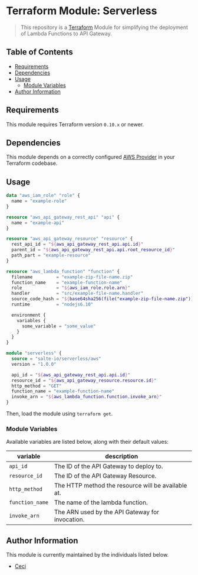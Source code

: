 # Terraform Module: Serverless

> This repository is a [Terraform](https://terraform.io/) Module for simplifying the deployment of Lambda Functions to API Gateway.

## Table of Contents

* [Requirements](#requirements)
* [Dependencies](#dependencies)
* [Usage](#usage)
  * [Module Variables](#module-variables)
* [Author Information](#author-information)

## Requirements

This module requires Terraform version `0.10.x` or newer.

## Dependencies

This module depends on a correctly configured [AWS Provider](https://www.terraform.io/docs/providers/aws/index.html) in your Terraform codebase.

## Usage

```tf
data "aws_iam_role" "role" {
  name = "example-role"
}

resource "aws_api_gateway_rest_api" "api" {
  name = "example-api"
}

resource "aws_api_gateway_resource" "resource" {
  rest_api_id = "${aws_api_gateway_rest_api.api.id}"
  parent_id = "${aws_api_gateway_rest_api.api.root_resource_id}"
  path_part = "example-resource"
}

resource "aws_lambda_function" "function" {
  filename         = "example-zip-file-name.zip"
  function_name    = "example-function-name"
  role             = "${aws_iam_role.role.arn}"
  handler          = "src/example-file-name.handler"
  source_code_hash = "${base64sha256(file("example-zip-file-name.zip"))}"
  runtime          = "nodejs6.10"

  environment {
    variables {
      some_variable = "some_value"
    }
  }
}

module "serverless" {
  source = "salte-io/serverless/aws"
  version = "1.0.0"

  api_id = "${aws_api_gateway_rest_api.api.id}"
  resource_id = "${aws_api_gateway_resource.resource.id}"
  http_method = "GET"
  function_name = "example-function-name"
  invoke_arn = "${aws_lambda_function.function.invoke_arn}"
}
```

Then, load the module using `terraform get`.

### Module Variables

Available variables are listed below, along with their default values:

| variable | description |
| -------- | ----------- |
| `api_id` | The ID of the API Gateway to deploy to. |
| `resource_id` | The ID of the API Gateway Resource. |
| `http_method` | The HTTP method the resource will be available at. |
| `function_name` | The name of the lambda function. |
| `invoke_arn` | The ARN used by the API Gateway for invocation. |

## Author Information

This module is currently maintained by the individuals listed below.

* [Ceci](https://github.com/cecilia-sanare)
